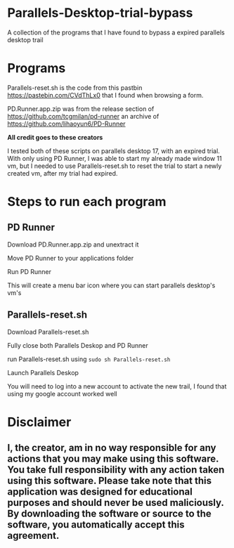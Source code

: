 # Parallels-Desktop-trial-bypass
A collection of the programs that I have found to bypass a expired parallels desktop trail

# Programs

Parallels-reset.sh is the code from this pastbin https://pastebin.com/CVdThLx0 that I found when browsing a form.

PD.Runner.app.zip was from the release section of https://github.com/tcgmilan/pd-runner an archive of https://github.com/lihaoyun6/PD-Runner

**All credit goes to these creators**

I tested both of these scripts on parallels desktop 17, with an expired trial. With only using PD Runner, I was able to start my already made window 11 vm, but I needed to use Parallels-reset.sh to reset the trial to start a newly created vm, after my trial had expired.

# Steps to run each program

## PD Runner

Download PD.Runner.app.zip and unextract it

Move PD Runner to your applications folder

Run PD Runner

This will create a menu bar icon where you can start parallels desktop's vm's

## Parallels-reset.sh

Download Parallels-reset.sh

Fully close both Parallels Deskop and PD Runner

run Parallels-reset.sh using `sudo sh Parallels-reset.sh`

Launch Parallels Deskop

You will need to log into a new account to activate the new trail, I found that using my google account worked well

# Disclaimer
## I, the creator, am in no way responsible for any actions that you may make using this software. You take full responsibility with any action taken using this software. Please take note that this application was designed for educational purposes and should never be used maliciously. By downloading the software or source to the software, you automatically accept this agreement.
